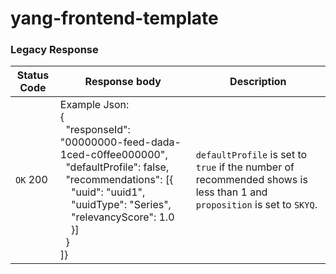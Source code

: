 # yang-frontend-template

### Legacy Response
| Status Code            | Response body     | Description     |
| ----------------------| ------------------ | ------------------ |
| `OK` 200    | Example Json: <br>{<br>&nbsp;&nbsp;"responseId": "00000000-feed-dada-1ced-c0ffee000000",<br>&nbsp;&nbsp;"defaultProfile": false,<br>&nbsp;&nbsp;"recommendations": [{<br>&nbsp;&nbsp;&nbsp;&nbsp;"uuid": "uuid1",<br>&nbsp;&nbsp;&nbsp;&nbsp;"uuidType": "Series",<br>&nbsp;&nbsp;&nbsp;&nbsp;"relevancyScore": 1.0<br>&nbsp;&nbsp;&nbsp;&nbsp;}]<br>&nbsp;&nbsp;}<br>]}| `defaultProfile` is set to `true` if the number of recommended shows is less than 1 and `proposition` is set to `SKYQ`.   |
